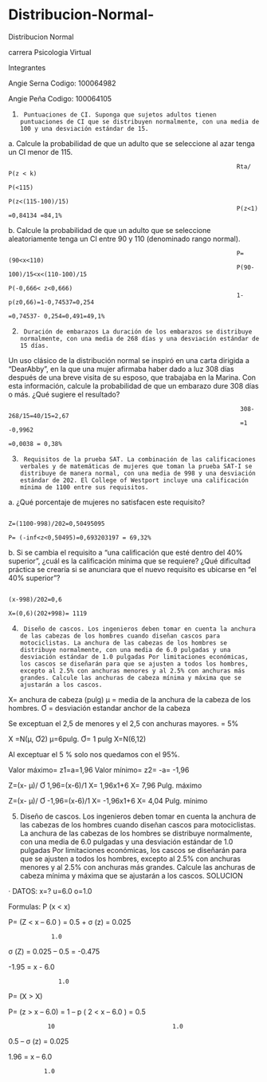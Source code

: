 # Distribucion-Normal-
Distribucion Normal





carrera 
Psicologia Virtual



Integrantes

Angie Serna
Codigo: 100064982

Angie Peña
Codigo: 100064105








1.      Puntuaciones de CI. Suponga que sujetos adultos tienen puntuaciones de CI que se distribuyen normalmente, con una media de 100 y una desviación estándar de 15. 
a.      Calcule la probabilidad de que un adulto que se seleccione al azar tenga un CI menor de 115. 

                                                                    Rta/ P(z < k)
                                                                    P(<115)
                                                                    P(z<(115-100)/15)
                                                                    P(z<1)    =0,84134 =84,1%

b.      Calcule la probabilidad de que un adulto que se seleccione aleatoriamente tenga un CI entre 90 y 110 (denominado rango normal).

                                                                    P=(90<x<110)
                                                                    P(90-100)/15<x<(110-100)/15
                                                                    P(-0,666< z<0,666)
                                                                    1-p(z0,66)=1-0,74537=0,254
                                                                    =0,74537- 0,254=0,491=49,1%
                                                                    
2.      Duración de embarazos La duración de los embarazos se distribuye normalmente, con una media de 268 días y una desviación estándar de 15 días.
Un uso clásico de la distribución normal se inspiró en una carta dirigida a “DearAbby”, en la que una mujer afirmaba haber dado a luz 308 días después de una breve visita de su esposo, que trabajaba en la Marina. Con esta información, calcule la probabilidad de que un embarazo dure 308 días o más. ¿Qué sugiere el resultado?

                                                                     308-268/15=40/15=2,67
                                                                     =1 -0,9962
                                                                    =0,0038 = 0,38%
                                                                    
3.      Requisitos de la prueba SAT. La combinación de las calificaciones verbales y de matemáticas de mujeres que toman la prueba SAT-I se distribuye de manera normal, con una media de 998 y una desviación estándar de 202. El College of Westport incluye una calificación mínima de 1100 entre sus requisitos.

a.      ¿Qué porcentaje de mujeres no satisfacen este requisito?

                                                                            Z=(1100-998)/202=0,50495095
                                                                            P= (-inf<z<0,50495)=0,693203197 = 69,32%
b.      Si se cambia el requisito a “una calificación que esté dentro del 40% superior”, ¿cuál es la calificación mínima que se requiere? ¿Qué dificultad práctica se crearía si se anunciara que el nuevo requisito es ubicarse en “el 40% superior”?

                                                                            (x-998)/202=0,6
                                                                             X=(0,6)(202+998)= 1119

4.      Diseño de cascos. Los ingenieros deben tomar en cuenta la anchura de las cabezas de los hombres cuando diseñan cascos para motociclistas. La anchura de las cabezas de los hombres se distribuye normalmente, con una media de 6.0 pulgadas y una desviación estándar de 1.0 pulgadas Por limitaciones económicas, los cascos se diseñarán para que se ajusten a todos los hombres, excepto al 2.5% con anchuras menores y al 2.5% con anchuras más grandes. Calcule las anchuras de cabeza mínima y máxima que se ajustarán a los cascos.
 
X= anchura de cabeza (pulg)
µ = media de la anchura de la cabeza de los hombres.
Ơ = desviación estandar anchor de la cabeza 
 
Se exceptuan el  2,5 de menores y el 2,5 con anchuras mayores. = 5%
 
X =N(µ, Ơ2)
µ=6pulg.
Ơ=  1 pulg
X=N(6,12)
 
Al exceptuar el 5 % solo nos quedamos con el 95%.
 
Valor máximo= z1=a=1,96
Valor mínimo= z2= -a= -1,96
 
Z=(x- µ)/ Ơ
1,96=(x-6)/1
X= 1,96x1+6
X= 7,96 Pulg.  máximo
 
 Z=(x- µ)/ Ơ
-1,96=(x-6)/1
X= -1,96x1+6
X= 4,04 Pulg. mínimo


5. Diseño de cascos. Los ingenieros deben tomar en cuenta la anchura de las cabezas de los hombres cuando diseñan cascos para motociclistas. La anchura de las cabezas de los hombres se distribuye normalmente, con una media de 6.0 pulgadas y una desviación estándar de 1.0 pulgadas Por limitaciones económicas, los cascos se diseñarán para que se ajusten a todos los hombres, excepto al 2.5% con anchuras menores y al 2.5% con anchuras más grandes. Calcule las anchuras de cabeza mínima y máxima que se ajustarán a los cascos.
SOLUCION

·         DATOS: x=?      u=6.0      o=1.0

Formulas: P (x < x)

P= (Z < x – 6.0 ) = 0.5 + σ  (z) = 0.025

                1.0

 σ (Z) = 0.025 – 0.5 = -0.475

-1.95 =   x - 6.0

                  1.0

P= (X > X)

P= (z > x – 6.0) = 1 – p ( 2 < x – 6.0 ) = 0.5

               10                                 1.0

0.5 – σ (z) = 0.025

1.96 = x – 6.0

              1.0
